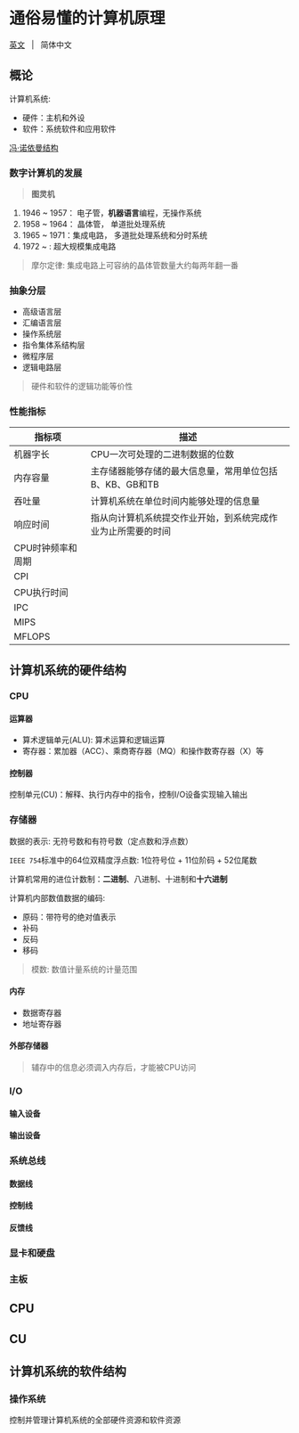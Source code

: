 # 通俗易懂的计算机原理

[英文](./README.md) &nbsp; | &nbsp; 简体中文

## 概论

计算机系统: 

- 硬件：主机和外设
- 软件：系统软件和应用软件

[冯·诺依曼结构]() 


### 数字计算机的发展

> **图灵机**

1. 1946 ~ 1957： 电子管，**机器语言**编程，无操作系统
2. 1958 ~ 1964： 晶体管， 单道批处理系统
3. 1965 ~ 1971：集成电路， 多道批处理系统和分时系统
4. 1972 ~ : 超大规模集成电路

> 摩尔定律: 集成电路上可容纳的晶体管数量大约每两年翻一番

### 抽象分层

- 高级语言层
- 汇编语言层
- 操作系统层
- 指令集体系结构层
- 微程序层
- 逻辑电路层

> 硬件和软件的逻辑功能等价性

### 性能指标

|  指标项  |   描述   |
| -----   |  -----   |
| 机器字长  | CPU一次可处理的二进制数据的位数 |
| 内存容量  | 主存储器能够存储的最大信息量，常用单位包括B、KB、GB和TB |
| 吞吐量   | 计算机系统在单位时间内能够处理的信息量 |
| 响应时间  | 指从向计算机系统提交作业开始，到系统完成作业为止所需要的时间 |
| CPU时钟频率和周期 |
| CPI   |
| CPU执行时间  |
| IPC   |
| MIPS |
| MFLOPS |


## 计算机系统的硬件结构

### CPU

#### 运算器

- 算术逻辑单元(ALU): 算术运算和逻辑运算
- 寄存器：累加器（ACC）、乘商寄存器（MQ）和操作数寄存器（X）等

#### 控制器

控制单元(CU)：解释、执行内存中的指令，控制I/O设备实现输入输出

### 存储器

数据的表示: 无符号数和有符号数（定点数和浮点数）

`IEEE 754`标准中的64位双精度浮点数: 1位符号位 + 11位阶码 + 52位尾数

计算机常用的进位计数制：**二进制**、八进制、十进制和**十六进制**

计算机内部数值数据的编码:

- 原码：带符号的绝对值表示
- 补码
- 反码
- 移码

> 模数: 数值计量系统的计量范围

#### 内存

- 数据寄存器
- 地址寄存器

#### 外部存储器

> 辅存中的信息必须调入内存后，才能被CPU访问

### I/O

#### 输入设备


#### 输出设备

### 系统总线

#### 数据线

#### 控制线

#### 反馈线


### 显卡和硬盘

### 主板

## CPU

## CU

## 计算机系统的软件结构

### 操作系统

控制并管理计算机系统的全部硬件资源和软件资源







